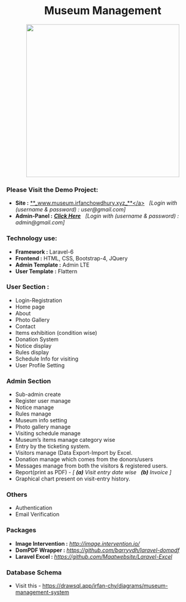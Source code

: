 <div align="center">
  
# <h1>Museum Management</h1>

<p align="center"><img src="https://blog.doubleknot.com/wp-content/uploads/2018/06/museum-management-software-needs.jpg" height="400px"></p>

</div>


### Please Visit the Demo Project:
- <b>Site :</b> <a href="http://www.museum.irfanchowdhury.xyz/public/">**_www.museum.irfanchowdhury.xyz_**</a> &nbsp; <i>[Login with (username & password) : *_user@gmail.com_*]</i>
- <b>Admin-Panel :</b> <a href="http://www.museum.irfanchowdhury.xyz/public/login">**_Click Here_**</a> &nbsp; <i>[Login with (username & password) : *_admin@gmail.com_*]</i>


### Technology use:
-	<b>Framework :</b> Laravel-6
-	<b>Frontend :</b> HTML, CSS, Bootstrap-4, JQuery
-	<b>Admin Template :</b> Admin LTE
-	<b>User Template :</b> Flattern


### User Section :
- Login-Registration
- Home page
- About
- Photo Gallery
- Contact
- Items exhibition (condition wise)
- Donation System
- Notice display
- Rules display
- Schedule Info for visiting
- User Profile Setting


### Admin Section
- Sub-admin create
- Register user manage
- Notice manage
- Rules manage
- Museum info setting
- Photo gallery manage 
- Visiting schedule manage
- Museum’s items manage category wise
- Entry by the ticketing system.
- Visitors manage (Data Export-Import by Excel.
- Donation manage which comes from the donors/users
- Messages manage from both the visitors & registered users.
- Report(print as PDF) - <i>[ **_(a)_** Visit entry date wise &nbsp; **_(b)_** Invoice ]</i>
- Graphical chart present on visit-entry history.


### Others
- Authentication
- Email Verification


### Packages
- <b>Image Intervention :</b> <i>http://image.intervention.io/</i>
- <b>DomPDF Wrapper :</b> <i>https://github.com/barryvdh/laravel-dompdf</i>
- <b>Laravel Excel : </b> <i>https://github.com/Maatwebsite/Laravel-Excel</i>


### Database Schema
- Visit this - https://drawsql.app/irfan-chy/diagrams/museum-management-system
